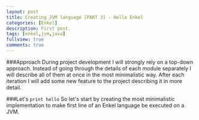 ```yaml
---
layout: post
title: Creating JVM language [PART 3] - Hello Enkel
categories: [Enkel]
description: First post.
tags: [enkel,jvm,java]
fullview: true
comments: true
---
```

###Approach
During project development I will strongly rely on a top-down approach. Instead of going through the details of each module separately I will describe all of them at once in the most minimalistic way. After each iteration I will add some new feature to the project describing it in more detail.

###Let's ```print hello```
So let's start by creating the most minimalistic implementation to make first line of an Enkel language be executed on a JVM.
